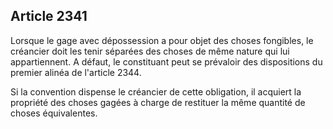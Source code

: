 Article 2341
----
Lorsque le gage avec dépossession a pour objet des choses fongibles, le
créancier doit les tenir séparées des choses de même nature qui lui
appartiennent. A défaut, le constituant peut se prévaloir des dispositions du
premier alinéa de l'article 2344.

Si la convention dispense le créancier de cette obligation, il acquiert la
propriété des choses gagées à charge de restituer la même quantité de choses
équivalentes.
